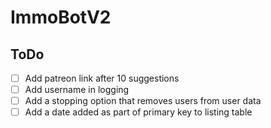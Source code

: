 # ImmoBotV2

## ToDo

- [ ] Add patreon link after 10 suggestions
- [ ] Add username in logging
- [ ] Add a stopping option that removes users from user data
- [ ] Add a date added as part of primary key to listing table
